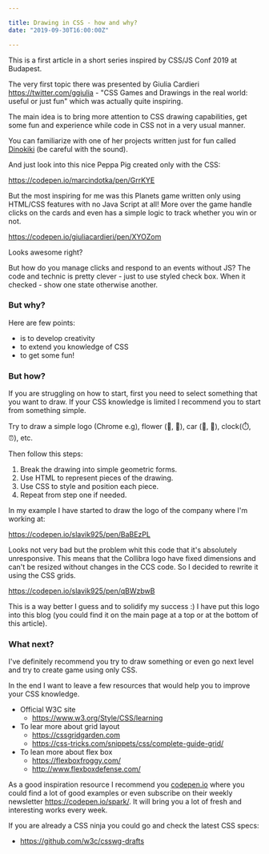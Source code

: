 ```yaml
---

title: Drawing in CSS - how and why?
date: "2019-09-30T16:00:00Z"

---
```


This is a first article in a short series inspired by CSS/JS Conf 2019 at Budapest.

The very first topic there was presented by Giulia Cardieri https://twitter.com/ggiulia - "CSS Games and Drawings in the real world: useful or just fun" which was actually quite inspiring.

The main idea is to bring more attention to CSS drawing capabilities, get some fun and experience while code in CSS not in a very usual manner. 

You can familiarize with one of her projects written just for fun called [Dinokiki](http://dinokiki.com) (be careful with the sound).

And just look into this nice Peppa Pig created only with the CSS:

https://codepen.io/marcindotka/pen/GrrKYE

But the most inspiring for me was this Planets game written only using HTML/CSS features with no Java Script at all! More over the game handle clicks on the cards and even has a simple logic to track whether you win or not.

https://codepen.io/giuliacardieri/pen/XYOZom

Looks awesome right? 

But how do you manage clicks and respond to an events without JS? The code and technic is pretty clever - just to use styled check box. When it checked - show one state otherwise another.

### But why?
Here are few points:
* is to develop creativity
* to extend you knowledge of CSS
* to get some fun!

### But how?

If you are struggling on how to start, first you need to select something that you want to draw.
If your CSS knowledge is limited I recommend you to start from something simple.

Try to draw a simple logo (Chrome e.g), flower (🌼, 🌻), car (🚓, 🚗), clock(⏱️, ⏰), etc. 

Then follow this steps:

1. Break the drawing into simple geometric forms.
2. Use HTML to represent pieces of the drawing.
3. Use CSS to style and position each piece.
4. Repeat from step one if needed.

In my example I have started to draw the logo of the company where I'm working at:
 
https://codepen.io/slavik925/pen/BaBEzPL

Looks not very bad but the problem whit this code that it's absolutely unresponsive. This means that the Collibra logo have fixed dimensions and can't be resized without changes in the CCS code. So I decided to rewrite it using the CSS grids.

https://codepen.io/slavik925/pen/qBWzbwB

This is a way better I guess and to solidify my success :) I have put this logo into this blog (you could find it on the main page at a top or at the bottom of this article). 

### What next?

I've definitely recommend you try to draw something or even go next level and try to create game using only CSS.

In the end I want to leave a few resources that would help you to improve your CSS knowledge. 

* Official W3C site 
  * https://www.w3.org/Style/CSS/learning
* To lear more about grid layout 
  * https://cssgridgarden.com
  * https://css-tricks.com/snippets/css/complete-guide-grid/
* To lean more about flex box 
  * https://flexboxfroggy.com/
  * http://www.flexboxdefense.com/

As a good inspiration resource I recommend you [codepen.io](https://codepen.io) where you could find a lot of good examples or even subscribe on their weekly newsletter https://codepen.io/spark/. It will bring you a lot of fresh and interesting works every week.

If you are already a CSS ninja you could go and check the latest CSS specs:
* https://github.com/w3c/csswg-drafts